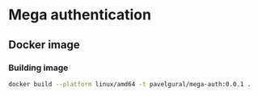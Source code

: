 # Mega authentication

## Docker image

### Building image

``` bash
docker build --platform linux/amd64 -t pavelgural/mega-auth:0.0.1 .
```
